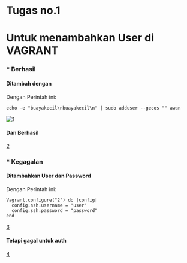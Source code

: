 # Tugas no.1

# Untuk menambahkan User di VAGRANT

### * Berhasil
#### Ditambah dengan
Dengan Perintah ini:
```
echo -e "buayakecil\nbuayakecil\n" | sudo adduser --gecos "" awan
```
![1](https://github.com/ariya01/Cloud/blob/master/Vagrant/no.1/gambar/Screenshot%20from%202018-03-13%2003-06-27.png)
#### Dan Berhasil
[2](/gambar/Screenshot%20from%202018-03-13%2003-21-13.png)
### * Kegagalan 
#### Ditambahkan User dan Password
Dengan Perintah ini:
```
Vagrant.configure("2") do |config|
  config.ssh.username = "user"
  config.ssh.password = "password"
end
```
[3](/gambar/Screenshot%20from%202018-03-13%2003-06-43.png)
#### Tetapi gagal untuk auth
[4](/gambar/Screenshot%20from%202018-03-13%2003-06-27.png)

